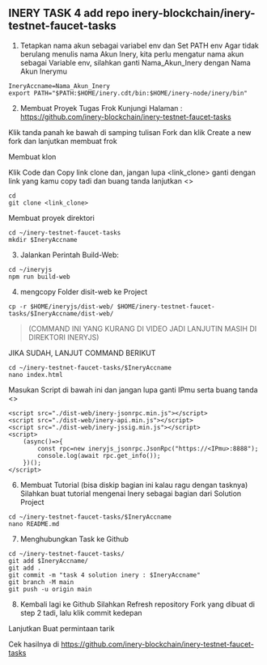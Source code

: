 ## INERY TASK 4 add repo inery-blockchain/inery-testnet-faucet-tasks ##

1. Tetapkan nama akun sebagai variabel env dan Set PATH env
Agar tidak berulang menulis nama Akun Inery, kita perlu mengatur nama akun sebagai Variable env, silahkan ganti Nama_Akun_Inery dengan Nama Akun Inerymu

```
IneryAccname=Nama_Akun_Inery
export PATH="$PATH:$HOME/inery.cdt/bin:$HOME/inery-node/inery/bin"
```

2. Membuat Proyek Tugas Frok
Kunjungi Halaman : https://github.com/inery-blockchain/inery-testnet-faucet-tasks

Klik tanda panah ke bawah di samping tulisan Fork dan klik Create a new fork dan lanjutkan membuat frok

Membuat klon

Klik Code dan Copy link clone dan, jangan lupa <link_clone> ganti dengan link yang kamu copy tadi dan buang tanda lanjutkan <>

```
cd
git clone <link_clone>
```

Membuat proyek direktori

```
cd ~/inery-testnet-faucet-tasks
mkdir $IneryAccname
```

3. Jalankan Perintah Build-Web:

```
cd ~/ineryjs
npm run build-web
```

4. mengcopy Folder disit-web ke Project

```
cp -r $HOME/ineryjs/dist-web/ $HOME/inery-testnet-faucet-tasks/$IneryAccname/dist-web/
```

> (COMMAND INI YANG KURANG DI VIDEO JADI LANJUTIN MASIH DI DIREKTORI INERYJS)

JIKA SUDAH, LANJUT COMMAND BERIKUT

```
cd ~/inery-testnet-faucet-tasks/$IneryAccname
nano index.html
```

Masukan Script di bawah ini dan jangan lupa ganti IPmu serta buang tanda <>

```
<script src="./dist-web/inery-jsonrpc.min.js"></script>
<script src="./dist-web/inery-api.min.js"></script>
<script src="./dist-web/inery-jssig.min.js"></script>
<script>
    (async()=>{
        const rpc=new ineryjs_jsonrpc.JsonRpc("https://<IPmu>:8888");
        console.log(await rpc.get_info());
    })();
</script>
```

6. Membuat Tutorial (bisa diskip bagian ini kalau ragu dengan tasknya)
Silahkan buat tutorial mengenai Inery sebagai bagian dari Solution Project

```
cd ~/inery-testnet-faucet-tasks/$IneryAccname
nano README.md
```

7. Menghubungkan Task ke Github

```
cd ~/inery-testnet-faucet-tasks/
git add $IneryAccname/
git add .
git commit -m "task 4 solution inery : $IneryAccname"
git branch -M main
git push -u origin main
```

8. Kembali lagi ke Github
Silahkan Refresh repository Fork yang dibuat di step 2 tadi, lalu klik commit kedepan

Lanjutkan Buat permintaan tarik

Cek hasilnya di https://github.com/inery-blockchain/inery-testnet-faucet-tasks

